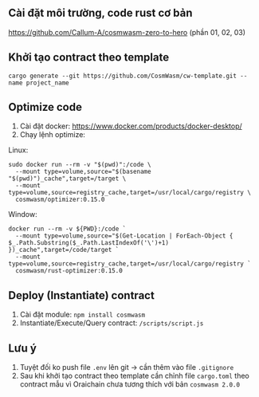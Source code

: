 ## Cài đặt môi trường, code rust cơ bản
  https://github.com/Callum-A/cosmwasm-zero-to-hero (phần 01, 02, 03)
## Khởi tạo contract theo template 
  ``` cargo generate --git https://github.com/CosmWasm/cw-template.git --name project_name ```
## Optimize code 
  1. Cài đặt docker: https://www.docker.com/products/docker-desktop/
  2. Chạy lệnh optimize: <br />
  
Linux: <br />
```
sudo docker run --rm -v "$(pwd)":/code \
  --mount type=volume,source="$(basename "$(pwd)")_cache",target=/target \
  --mount type=volume,source=registry_cache,target=/usr/local/cargo/registry \
  cosmwasm/optimizer:0.15.0
```

Window: <br />
```
docker run --rm -v ${PWD}:/code `
  --mount type=volume,source="$(Get-Location | ForEach-Object { $_.Path.Substring($_.Path.LastIndexOf('\')+1) })_cache",target=/code/target `
  --mount type=volume,source=registry_cache,target=/usr/local/cargo/registry `
  cosmwasm/rust-optimizer:0.15.0
``` 
## Deploy (Instantiate) contract
  1. Cài đặt module: ```npm install cosmwasm ```
  2. Instantiate/Execute/Query contract: ```/scripts/script.js```

## Lưu ý
  1. Tuyệt đối ko push file ```.env``` lên git -> cần thêm vào file ```.gitignore```
  2. Sau khi khởi tạo contract theo template cần chỉnh file ```cargo.toml``` theo contract mẫu vì Oraichain chưa tương thích với bản ```cosmwasm 2.0.0```
